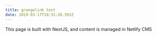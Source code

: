 ```yaml
---
title: grangelink test
date: 2019-03-17T19:31:20.591Z
---
```


This page is built with NextJS, and content is managed in Netlify CMS
